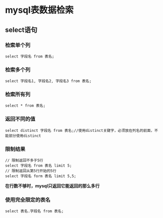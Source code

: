 # mysql表数据检索

## select语句
### 检索单个列
	select 字段名 from 表名;
### 检索多个列
	select 字段名1, 字段名2, 字段名3 from 表名;
### 检索所有列
	select * from 表名;
### 返回不同的值
	select distinct 字段名 from 表名;//使用distinct关键字，必须放在列名的前面，不能部分使用distinct
### 限制结果
    // 限制返回不多于5行
    select 字段名 from 表名 limit 5;
    // 限制返回从第5行开始的5行
    select 字段名 form 表名 limit 5,5;

__在行数不够时，mysql只返回它能返回的那么多行__

### 使用完全限定的表名
	select 表名.字段名 from 表名;
    